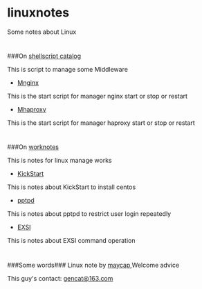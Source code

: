 # linuxnotes
Some notes about Linux

# 
###On [shellscript catalog](./shellscript)

This is script to manage some Middleware

* [Mnginx](./shellscript/Mnginx) 

This is the start script for manager nginx start or stop or restart

* [Mhaproxy](./shellscript/Mhaproxy)

This is the start script for manager haproxy start or stop or restart


# 
###On [worknotes](./worknotes)

This is notes for linux manage works

* [KickStart](./worknotes/KickStart.md)

This is notes about KickStart to install centos 

* [pptpd](./worknotes/pptpd.md)

This is notes about pptpd to restrict user login repeatedly

* [EXSI](./worknotes/EXSI.md)

This is notes about EXSI command operation


# 
###Some words###
Linux note by [maycap](https://github.com/maycap),Welcome advice

This guy's contact: [gencat@163.com](gencat@163.com)













